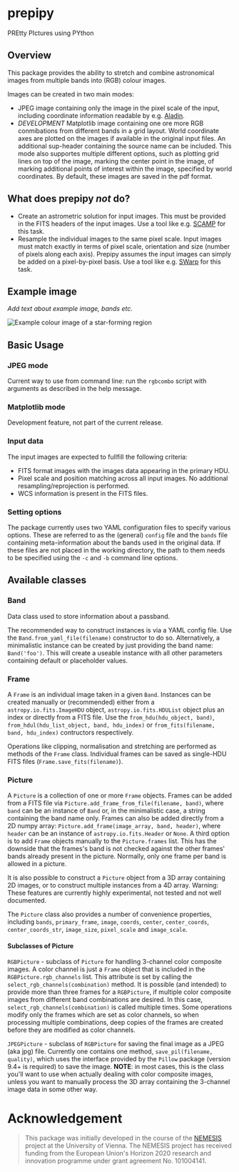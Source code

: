 # prepipy

PREtty PIctures using PYthon

## Overview

This package provides the ability to stretch and combine astronomical images from multiple bands into (RGB) colour images.

Images can be created in two main modes:
- JPEG image containing only the image in the pixel scale of the input, including coordinate information readable by e.g. [Aladin](https://aladin.u-strasbg.fr/).
- *DEVELOPMENT* Matplotlib image containing one ore more RGB conmibations from different bands in a grid layout. World coordinate axes are plotted on the images if available in the original input files. An additional sup-header containing the source name can be included. This mode also supportes multiple different options, such as plotting grid lines on top of the image, marking the center point in the image, of marking additional points of interest within the image, specified by world coordinates. By default, these images are saved in the pdf format.

## What does prepipy *not* do?

- Create an astrometric solution for input images. This must be provided in the FITS headers of the input images. Use a tool like e.g. [SCAMP](https://www.astromatic.net/software/scamp/) for this task.
- Resample the individual images to the same pixel scale. Input images must match exactly in terms of pixel scale, orientation and size (number of pixels along each axis). Prepipy assumes the input images can simply be added on a pixel-by-pixel basis. Use a tool like e.g. [SWarp](https://www.astromatic.net/software/swarp/) for this task.

## Example image

*Add text about example image, bands etc.*

![Example colour image of a star-forming region](https://nemesis.univie.ac.at/wp-content/uploads/2023/02/83.52054-5.39047.jpeg "Example image created using prepipy, centered around coordinates 83.52054, -5.39047.")


## Basic Usage

### JPEG mode

Current way to use from command line: run the `rgbcombo` script with arguments as described in the help message.

### Matplotlib mode

Development feature, not part of the current release.

### Input data

The input images are expected to fullfill the following criteria:
- FITS format images with the images data appearing in the primary HDU.
- Pixel scale and position matching across all input images. No additional resampling/reprojection is performed.
- WCS information is present in the FITS files.

### Setting options

The package currently uses two YAML configuration files to specify various options. These are referred to as the (general) `config` file and the `bands` file containing meta-information about the bands used in the original data.
If these files are not placed in the working directory, the path to them needs to be specified using the `-c` and `-b` command line options.

## Available classes

### Band

Data class used to store information about a passband.

The recommended way to construct instances is via a YAML config file.
Use the `Band.from_yaml_file(filename)` constructor to do so.
Alternatively, a minimalistic instance can be created by just providing the band name: `Band('foo')`. This will create a useable instance with all other parameters containing default or placeholder values.

### Frame

A `Frame` is an individual image taken in a given `Band`. Instances can be created manually or (recommended) either from a `astropy.io.fits.ImageHDU` object, `astropy.io.fits.HDUList` object plus an index or directly from a FITS file. Use the `from_hdu(hdu_object, band)`, `from_hdul(hdu_list_object, band, hdu_index)` or `from_fits(filename, band, hdu_index)` contructors respectively.

Operations like clipping, normalisation and stretching are performed as methods of the `Frame` class. Individual frames can be saved as single-HDU FITS files (`Frame.save_fits(filename)`).

### Picture

A `Picture` is a collection of one or more `Frame` objects. Frames can be added from a FITS file via `Picture.add_frame_from_file(filename, band)`, where `band` can be an instance of `Band` or, in the minimalistic case, a string containing the band name only. Frames can also be added directly from a 2D numpy array: `Picture.add_frame(image_array, band, header)`, where `header` can be an instance of `astropy.io.fits.Header` or `None`. A third option is to add `Frame` objects manually to the `Picture.frames` list. This has the downside that the frames's band is not checked against the other frames' bands already present in the picture. Normally, only one frame per band is allowed in a picture.

It is also possible to construct a `Picture` object from a 3D array containing 2D images, or to construct multiple instances from a 4D array. Warning: These features are currently highly experimental, not tested and not well documented.

The `Picture` class also provides a number of convenience properties, including `bands`, `primary_frame`, `image`, `coords`, `center`, `center_coords`, `center_coords_str`, `image_size`, `pixel_scale` and `image_scale`.

#### Subclasses of Picture

`RGBPicture` - subclass of `Picture` for handling 3-channel color composite images. A color channel is just a `Frame` object that is included in the `RGBPicture.rgb_channels` list. This attribute is set by calling the `select_rgb_channels(combination)` method. It is possible (and intended) to provide more than three frames for a `RGBPicture`, if multiple color composite images from different band combinations are desired. In this case, `select_rgb_channels(combination)` is called multiple times. Some operations modify only the frames which are set as color channels, so when processing multiple combinations, deep copies of the frames are created before they are modified as color channels.

`JPEGPicture` - subclass of `RGBPicture` for saving the final image as a JPEG (aka jpg) file. Currently one contains one method, `save_pil(filename, quality)`, which uses the interface provided by the `Pillow` package (version 9.4+ is required) to save the image. **NOTE**: in most cases, this is the class you'll want to use when actually dealing with color composite images, unless you want to manually process the 3D array containing the 3-channel image data in some other way.

# Acknowledgement

> This package was initially developed in the course of the [NEMESIS](https://nemesis.univie.ac.at) project at the University of Vienna. The NEMESIS project has received funding from the European Union's Horizon 2020 research and innovation programme under grant agreement No. 101004141.
